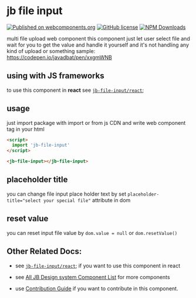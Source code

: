 # jb file input

[![Published on webcomponents.org](https://img.shields.io/badge/webcomponents.org-published-blue.svg)](https://www.webcomponents.org/element/jb-file-input)
[![GitHub license](https://img.shields.io/badge/license-MIT-brightgreen.svg)](https://raw.githubusercontent.com/javadbat/jb-file-input/main/LICENSE)
[![NPM Downloads](https://img.shields.io/npm/dw/jb-file-input)](https://www.npmjs.com/package/jb-file-input)

multi file upload web component
this component just let user select file and wait for you to get the value and handle it yourself and it's not handling any kind of upload or something
sample: <https://codepen.io/javadbat/pen/xxgmWNB>

## using with JS frameworks

to use this component in **react** see [`jb-file-input/react`](https://github.com/javadbat/jb-file-input/tree/main/react);

## usage

just import package with import or from js CDN and write web component tag in your html

```html
<script>
  import 'jb-file-input'
</script>

<jb-file-input></jb-file-input>
```


## placeholder title

you can change file input place holder text by set `placeholder-title="select your special file"` attribute in dom

## reset value

you can reset input file value by `dom.value = null` or `dom.resetValue()`


## Other Related Docs:

- see [`jb-file-input/react`](https://github.com/javadbat/jb-file-input/tree/main/react); if you want to use this component in react

- see [All JB Design system Component List](https://github.com/javadbat/design-system/blob/main/docs/component-list.md) for more components

- use [Contribution Guide](https://github.com/javadbat/design-system/blob/main/docs/contribution-guide.md) if you want to contribute in this component.